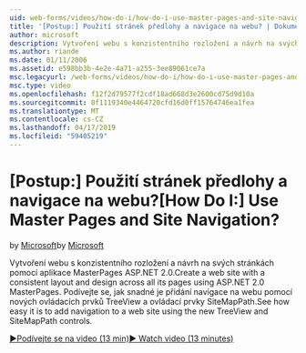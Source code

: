 ```yaml
---
uid: web-forms/videos/how-do-i/how-do-i-use-master-pages-and-site-navigation
title: '[Postup:] Použití stránek předlohy a navigace na webu? | Dokumenty Microsoft'
author: microsoft
description: Vytvoření webu s konzistentního rozložení a návrh na svých stránkách pomocí aplikace MasterPages ASP.NET 2.0. Podívejte se, jak snadné je přidání navigace na webu...
ms.author: riande
ms.date: 01/11/2006
ms.assetid: e598bb3b-4e2e-4a71-a255-3ee89061ce7a
msc.legacyurl: /web-forms/videos/how-do-i/how-do-i-use-master-pages-and-site-navigation
msc.type: video
ms.openlocfilehash: f12f2d79577f2cdf18ad668d3e2600cd75d9d10a
ms.sourcegitcommit: 0f1119340e4464720cfd16d0ff15764746ea1fea
ms.translationtype: MT
ms.contentlocale: cs-CZ
ms.lasthandoff: 04/17/2019
ms.locfileid: "59405219"
---
```

# <a name="how-do-i-use-master-pages-and-site-navigation"></a><span data-ttu-id="f540e-105">[Postup:] Použití stránek předlohy a navigace na webu?</span><span class="sxs-lookup"><span data-stu-id="f540e-105">[How Do I:] Use Master Pages and Site Navigation?</span></span>

<span data-ttu-id="f540e-106">by [Microsoft](https://github.com/microsoft)</span><span class="sxs-lookup"><span data-stu-id="f540e-106">by [Microsoft](https://github.com/microsoft)</span></span>

<span data-ttu-id="f540e-107">Vytvoření webu s konzistentního rozložení a návrh na svých stránkách pomocí aplikace MasterPages ASP.NET 2.0.</span><span class="sxs-lookup"><span data-stu-id="f540e-107">Create a web site with a consistent layout and design across all its pages using ASP.NET 2.0 MasterPages.</span></span> <span data-ttu-id="f540e-108">Podívejte se, jak snadné je přidání navigace na webu pomocí nových ovládacích prvků TreeView a ovládací prvky SiteMapPath.</span><span class="sxs-lookup"><span data-stu-id="f540e-108">See how easy it is to add navigation to a web site using the new TreeView and SiteMapPath controls.</span></span>

[<span data-ttu-id="f540e-109">&#9654;Podívejte se na video (13 min)</span><span class="sxs-lookup"><span data-stu-id="f540e-109">&#9654; Watch video (13 minutes)</span></span>](https://channel9.msdn.com/Blogs/ASP-NET-Site-Videos/how-do-i-use-master-pages-and-site-navigation)
